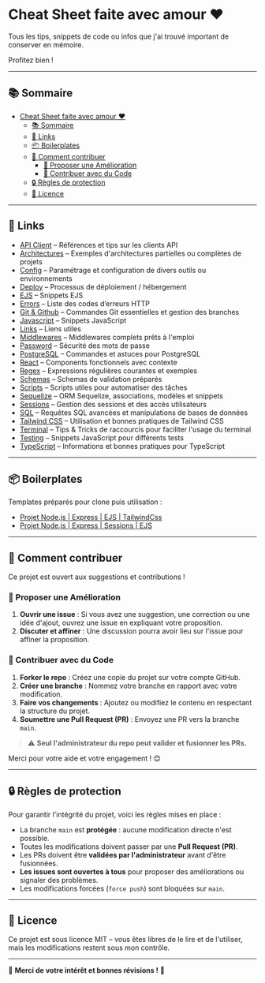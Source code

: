 # Cheat Sheet faite avec amour ❤️

Tous les tips, snippets de code ou infos que j'ai trouvé important de conserver en mémoire.

Profitez bien !

---

## 📚 Sommaire

- [Cheat Sheet faite avec amour ❤️](#cheat-sheet-faite-avec-amour-️)
  - [📚 Sommaire](#-sommaire)
  - [🔗 Links](#-links)
  - [📦 Boilerplates](#-boilerplates)
  - [🤝 Comment contribuer](#-comment-contribuer)
    - [💪 Proposer une Amélioration](#-proposer-une-amélioration)
    - [🔀 Contribuer avec du Code](#-contribuer-avec-du-code)
  - [🔒 Règles de protection](#-règles-de-protection)
  - [📜 Licence](#-licence)

---

## 🔗 Links

- [API Client](docs/api-client/) – Références et tips sur les clients API
- [Architectures](docs/architectures/) – Exemples d'architectures partielles ou complètes de projets
- [Config](docs/config/) – Paramétrage et configuration de divers outils ou environnements
- [Deploy](docs/deploy/) – Processus de déploiement / hébergement 
- [EJS](docs/ejs/) – Snippets EJS
- [Errors](docs/errors/) – Liste des codes d’erreurs HTTP
- [Git & Github](docs/git-github/) – Commandes Git essentielles et gestion des branches
- [Javascript](docs/javascript/) – Snippets JavaScript
- [Links](docs/links) – Liens utiles
- [Middlewares](docs/middlewares/) – Middlewares complets prêts à l'emploi
- [Password](docs/password/) – Sécurité des mots de passe
- [PostgreSQL](docs/postgresql/) – Commandes et astuces pour PostgreSQL
- [React](docs/react/) – Components fonctionnels avec contexte
- [Regex](docs/regex/) – Expressions régulières courantes et exemples
- [Schemas](docs/schemas/) – Schemas de validation préparés
- [Scripts](docs/scripts/) – Scripts utiles pour automatiser des tâches
- [Sequelize](docs/sequelize/) – ORM Sequelize, associations, modèles et snippets
- [Sessions](docs/sessions/) – Gestion des sessions et des accès utilisateurs
- [SQL](docs/sql/) – Requêtes SQL avancées et manipulations de bases de données
- [Tailwind CSS](docs/tailwind/) – Utilisation et bonnes pratiques de Tailwind CSS
- [Terminal](docs/terminal/) – Tips & Tricks de raccourcis pour faciliter l'usage du terminal
- [Testing](docs/testing/) – Snippets JavaScript pour différents tests
- [TypeScript](docs/typescript) – Informations et bonnes pratiques pour TypeScript

---

## 📦 Boilerplates

Templates préparés pour clone puis utilisation :

- [Projet Node.js | Express | EJS | TailwindCss](https://github.com/BaptisteLize/node-express-ejs-tailwind-project)
- [Projet Node.js | Express | Sessions | EJS](https://github.com/BaptisteLize/Template-node-express-ejs-sessions)

---

## 🤝 Comment contribuer

Ce projet est ouvert aux suggestions et contributions !

### 💪 Proposer une Amélioration

1. **Ouvrir une issue** : Si vous avez une suggestion, une correction ou une idée d'ajout, ouvrez une issue en expliquant votre proposition.
2. **Discuter et affiner** : Une discussion pourra avoir lieu sur l'issue pour affiner la proposition.

### 🔀 Contribuer avec du Code

1. **Forker le repo** : Créez une copie du projet sur votre compte GitHub.
2. **Créer une branche** : Nommez votre branche en rapport avec votre modification.
3. **Faire vos changements** : Ajoutez ou modifiez le contenu en respectant la structure du projet.
4. **Soumettre une Pull Request (PR)** : Envoyez une PR vers la branche `main`.

> ⚠️ **Seul l'administrateur du repo peut valider et fusionner les PRs.**

Merci pour votre aide et votre engagement ! 😊

---

## 🔒 Règles de protection

Pour garantir l'intégrité du projet, voici les règles mises en place :

- La branche `main` est **protégée** : aucune modification directe n'est possible.
- Toutes les modifications doivent passer par une **Pull Request (PR)**.
- Les PRs doivent être **validées par l'administrateur** avant d'être fusionnées.
- **Les issues sont ouvertes à tous** pour proposer des améliorations ou signaler des problèmes.
- Les modifications forcées (`force push`) sont bloquées sur `main`.

---

## 📜 Licence

Ce projet est sous licence MIT – vous êtes libres de le lire et de l'utiliser, mais les modifications restent sous mon contrôle.

---

🎉 **Merci de votre intérêt et bonnes révisions !** 🚀

